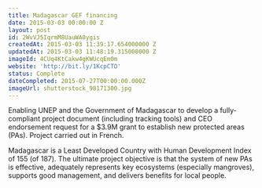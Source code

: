 ```yaml
---
title: Madagascar GEF financing
date: 2015-03-03 00:00:00 Z
layout: post
id: 2WvVJ5IqrmM8UauWA0ygis
createdAt: 2015-03-03 11:39:17.654000000 Z
updatedAt: 2015-03-03 11:48:19.315000000 Z
imageId: 4CUq4KtCakw4gKWUcqEm0m
website: 'http://bit.ly/1KcpCTO'
status: Complete
dateCompleted: 2015-07-27T00:00:00.000Z
imageUrl: shutterstock_98171300.jpg
---
```


Enabling UNEP and the Government of Madagascar to develop a fully-compliant project document (including tracking tools) and CEO endorsement request for a $3.9M grant to establish new protected areas (PAs). Project carried out in French. 

Madagascar is a Least Developed Country with Human Development Index of 155 (of 187). The ultimate project objective is that the system of new PAs is effective, adequately represents key ecosystems (especially mangroves), supports good management, and delivers benefits for local people.

